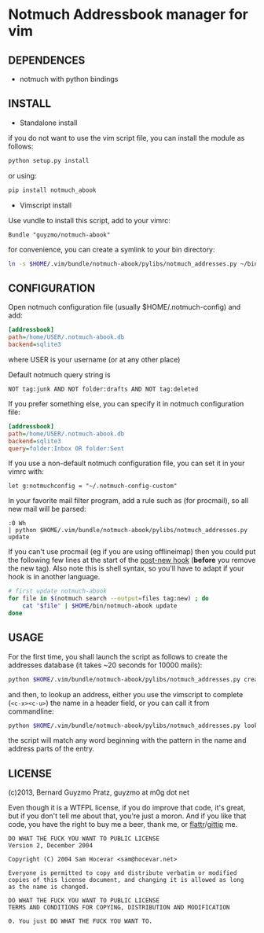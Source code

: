 Notmuch Addressbook manager for vim
===================================

DEPENDENCES
-----------

* notmuch with python bindings

INSTALL
-------

* Standalone install

if you do not want to use the vim script file, you can install the module as follows:

```sh
python setup.py install
```

or using:

```sh
pip install notmuch_abook
```

* Vimscript install

Use vundle to install this script, add to your vimrc:

```vim
Bundle "guyzmo/notmuch-abook"
```

for convenience, you can create a symlink to your bin directory:

```sh
ln -s $HOME/.vim/bundle/notmuch-abook/pylibs/notmuch_addresses.py ~/bin/notmuch-abook
```

CONFIGURATION
-------------

Open notmuch configuration file (usually $HOME/.notmuch-config) and add:

```ini
[addressbook]
path=/home/USER/.notmuch-abook.db
backend=sqlite3
```

where USER is your username (or at any other place)

Default notmuch query string is

```
NOT tag:junk AND NOT folder:drafts AND NOT tag:deleted
```

If you prefer something else, you can specify it in notmuch configuration file:

```ini
[addressbook]
path=/home/USER/.notmuch-abook.db
backend=sqlite3
query=folder:Inbox OR folder:Sent
```

If you use a non-default notmuch configuration file, you can set it in your vimrc with:

```vim
let g:notmuchconfig = "~/.notmuch-config-custom"
```

In your favorite mail filter program, add a rule such as (for procmail), so all new mail will be parsed:

```
:0 Wh
| python $HOME/.vim/bundle/notmuch-abook/pylibs/notmuch_addresses.py update
```

If you can't use procmail (eg if you are using offlineimap) then you could put the following few lines at the start of the [post-new hook](http://notmuchmail.org/manpages/notmuch-hooks-5/) (**before** you remove the new tag).  Also note this is shell syntax, so you'll have to adapt if your hook is in another language.

```sh
# first update notmuch-abook
for file in $(notmuch search --output=files tag:new) ; do
    cat "$file" | $HOME/bin/notmuch-abook update
done
```

USAGE
-----

For the first time, you shall launch the script as follows to create the addresses database (it takes ~20 seconds for 10000 mails):

```sh
python $HOME/.vim/bundle/notmuch-abook/pylibs/notmuch_addresses.py create
```

and then, to lookup an address, either you use the vimscript to complete (`<c-x><c-u>`) the name in a header field,
or you can call it from commandline:

```sh
python $HOME/.vim/bundle/notmuch-abook/pylibs/notmuch_addresses.py lookup Guyz
```

the script will match any word beginning with the pattern in the name and address parts of the entry.

LICENSE
-------

(c)2013, Bernard Guyzmo Pratz, guyzmo at m0g dot net

Even though it is a WTFPL license, if you do improve that code, it's great, but if you
don't tell me about that, you're just a moron. And if you like that code, you have the
right to buy me a beer, thank me, or [flattr](http://flattr.com/profile/guyzmo)/[gittip](http://gittip.com/guyzmo) me.

```
DO WHAT THE FUCK YOU WANT TO PUBLIC LICENSE
Version 2, December 2004

Copyright (C) 2004 Sam Hocevar <sam@hocevar.net>

Everyone is permitted to copy and distribute verbatim or modified
copies of this license document, and changing it is allowed as long
as the name is changed.

DO WHAT THE FUCK YOU WANT TO PUBLIC LICENSE
TERMS AND CONDITIONS FOR COPYING, DISTRIBUTION AND MODIFICATION

0. You just DO WHAT THE FUCK YOU WANT TO.
```

